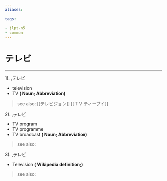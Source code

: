```yaml
---
aliases:
    
tags:
    
- jlpt-n5
- common
---
```


# テレビ
---
1).
,テレビ

- television
- TV
**( Noun; Abbreviation)**
> see also:  [[テレビジョン]] [[ＴＶ ティーブイ]]
            
2).
,テレビ

- TV program
- TV programme
- TV broadcast
**( Noun; Abbreviation)**
> see also: 
            
3).
,テレビ

- Television
**( Wikipedia definition;)**
> see also: 
            